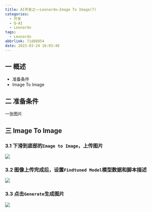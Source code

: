 ```yaml
---
title: AI开发之——Leonardo—Image To Image(7)
categories:
  - 开发
  - Q-AI
  - Leonardo
tags:
  - Leonardo
abbrlink: 71d88954
date: 2023-03-24 16:03:48
---
```

## 一 概述

* 准备条件
* Image To Image

<!--more-->

## 二 准备条件

一张图片

## 三 Image To Image
### 3.1 下滑到底部的`Image to Image`，上传图片

![][1]

### 3.2 图像上传完成后，设置`Findtuned Model`模型数据和脚本描述

![][2]

### 3.3 点击`Generate`生成图片
![][3]


[1]:https://cdn.jsdelivr.net/gh/PGzxc/CDN/blog-ai/ai-leonard-image-to-image-upload-image.png
[2]:https://cdn.jsdelivr.net/gh/PGzxc/CDN/blog-ai/ai-leonard-image-to-image-set.png
[3]:https://cdn.jsdelivr.net/gh/PGzxc/CDN/blog-ai/ai-leonard-image-to-image-generate.png

